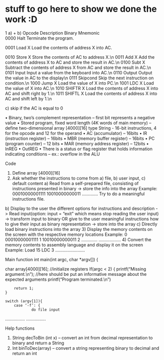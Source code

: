 # stuff to go here to show we done the work :D
1 a) + b)
Opcode	Description
Binary	Mnemonic	
0000	Halt	Terminate the program.

0001	Load X	Load the contents of address X into AC.

0010	Store X	Store the contents of AC to address X.\n
0011	Add X	Add the contents of address X to AC and store the result in AC.\n
0100	Subt X	Subtract the contents of address X from AC and store the result in AC.\n
0101	Input	Input a value from the keyboard into AC.\n
0110	Output	Output the value in AC to the display\n
0111	Skipcond	Skip the next instruction on condition.\n
1000	Jump X	Load the value of X into PC.\n
1001	LDC X	Load the value of X into AC.\n
1010	SHIFTR X	Load the contents of address X into AC and shift right by 1.\n
1011	SHIFTL X	Load the contents of address X into AC and shift left by 1.\n

c) skip if the AC is equal to 0

•	Binary, two’s complement representation – first bit represents a negative value
•	Stored program, fixed word length (4K words of main memory) – define two-dimensional array [4000][16] type String - 16-bit instructions, 4 for the opcode and 12 for the operand
•	AC (accumulator) – 16bits
•	IR (instruction register) – 16bits
•	MBR (memory buffer register) – 16bits
•	PC (program counter) – 12 bits
•	MAR (memory address register) – 12bits
•	InREG
•	OutREG
•	There is a status or flag register that holds information indicating conditions – ex.: overflow in the ALU

Code
1)	Define array [4000][16]
2)	Ask whether the instructions to come from a) file, b) user input, c) default content
a)	Read from a self-prepared file, consisting of instructions presented in binary -> store the info into the array
Example:
00010000001111
10010000000011
………….
Try to do a meaningful instructions file.
        
b)	Display to the user the different options for instructions and description -> Read input(option: input = “exit” which means stop reading the user input) -> transform input to binary OR give to the user meaningful instructions how to give their input as binary representation -> store into the array
c)	Directly load binary instructions into the array
3)	Display the memory contents on the screen with the respective memory locations
Example:
0    00010000001111
1    10010000000011
2    ………….
………………
4)	Convert the memory contents to assembly language and display it on the screen
Example:
Load 15
LDC 3
……………………

Main function
int main(int argc, char *argv[])
{

char array[4000][16];
//initialize registers
	If(argc < 2)
	{
		printf(“Missing argument.\n”);
		//here should be put an informative message about the expected arguments 
		printf(“Program terminated.\n”)

		return 1;
	}
	
	switch (argv[1]){
		case ‘-f’: {
				do file input
…………….
…………….




Help functions
1)	String decToBin (int x) – convert an int from decimal representation to binary and return a String
2)	Int binToDec(array) – convert a string representing binary to decimal and return an int
